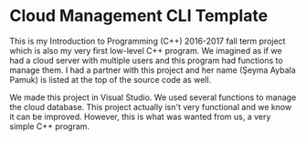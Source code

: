 # Cloud Management CLI Template
This is my Introduction to Programming (C++) 2016-2017 fall term project which is also my very first low-level C++ program. We imagined as if we had a cloud server with multiple users and this program had functions to manage them. I had a partner with this project and her name (Şeyma Aybala Pamuk) is listed at the top of the source code as well.

We made this project in Visual Studio. We used several functions to manage the cloud database. This project actually isn't very functional and we know it can be improved. However, this is what was wanted from us, a very simple C++ program.
